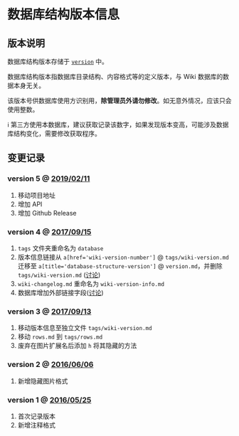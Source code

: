 ﻿﻿数据库结构版本信息  
=================

## 版本说明

数据库结构版本存储于 [`version`](version) 中。

数据库结构版本指数据库目录结构、内容格式等的定义版本，与 Wiki 数据库的数据本身无关。

该版本号供数据库使用方识别用，**除管理员外请勿修改**。如无意外情况，应该只会使用整数。

ℹ 第三方使用本数据库，建议获取记录该数字，如果发现版本变高，可能涉及数据库结构变化，需要修改获取程序。

## 变更记录

### version 5 @ [2019/02/11](https://github.com/ehtagtranslation/Database/tree/49771a20361ecfb6ed0afad4b69cc491775805ed)
1. 移动项目地址
2. 增加 API
3. 增加 Github Release

### version 4 @ [2017/09/15](https://github.com/ehtagtranslation/Database/tree/b1dde8e8064247ceb283a1f47fa358240d385967)
1.  `tags` 文件夹重命名为 `database`
2.  版本信息链接从 `a[href='wiki-version-number']` @ `tags/wiki-version.md` 迁移至 `a[title='database-structure-version']` @ `version.md`，并删除`tags/wiki-version.md` ([讨论](../issues/30))     
3.  `wiki-changelog.md` 重命名为 `wiki-version-info.md`  
4.  数据库增加外部链接字段([讨论](../issues/29))

### version 3 @ [2017/09/13](https://github.com/ehtagtranslation/Database/tree/f22d6e7138b948d5226b579579881bd67f1a36eb)
1.  移动版本信息至独立文件 `tags/wiki-version.md`  
2.  移动 `rows.md` 到 `tags/rows.md`  
3.  废弃在图片扩展名后添加 `h` 将其隐藏的方法

### version 2 @ [2016/06/06](https://github.com/ehtagtranslation/Database/tree/533d5e20bece0c3bc84e1987994fe6ade030f2f9)
1.  新增隐藏图片格式  

### version 1 @ [2016/05/25](https://github.com/ehtagtranslation/Database/tree/18b79c1314f53315e96793834550af9692f346c6)
1.  首次记录版本  
2.  新增注释格式
